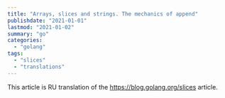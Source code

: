 ```yaml
---
title: "Arrays, slices and strings. The mechanics of append"
publishdate: "2021-01-01"
lastmod: "2021-01-02"
summary: "go"
categories:
  - "golang"
tags:
  - "slices"
  - "translations"
---
```


This article is RU translation of the https://blog.golang.org/slices article.
